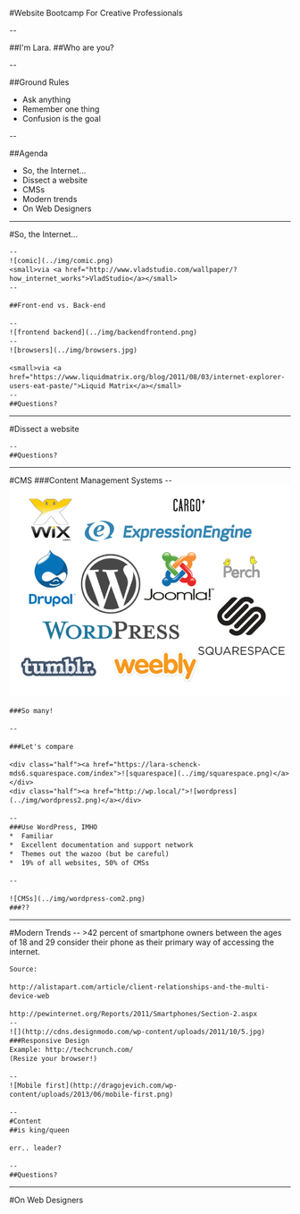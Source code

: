 #Website Bootcamp
For Creative Professionals

--

##I'm Lara. 
##Who are you?

--

##Ground Rules
*  Ask anything
*  Remember one thing
*  Confusion is the goal

--

##Agenda
*  So, the Internet...
*  Dissect a website
*  CMSs
*  Modern trends
*  On Web Designers

---

#So, the Internet...

	--
	![comic](../img/comic.png)
	<small>via <a href="http://www.vladstudio.com/wallpaper/?how_internet_works">VladStudio</a></small>
	--
	
	##Front-end vs. Back-end

	--
	![frontend backend](../img/backendfrontend.png)
	--
	![browsers](../img/browsers.jpg)

	<small>via <a href="https://www.liquidmatrix.org/blog/2011/08/03/internet-explorer-users-eat-paste/">Liquid Matrix</a></small>
	--
	##Questions?

---

#Dissect a website

	--
	##Questions?

---

#CMS
###Content Management Systems
	--
	![CMSs](../img/cmss.png)
	
	###So many!

	--
	
	###Let's compare

	<div class="half"><a href="https://lara-schenck-mds6.squarespace.com/index">![squarespace](../img/squarespace.png)</a></div>
	<div class="half"><a href="http://wp.local/">![wordpress](../img/wordpress2.png)</a></div>

	--
	###Use WordPress, IMHO
	*  Familiar
	*  Excellent documentation and support network
	*  Themes out the wazoo (but be careful)
	*  19% of all websites, 50% of CMSs
	
	--
	
	![CMSs](../img/wordpress-com2.png)
	###??


---

#Modern Trends
	--
	>42 percent of smartphone owners between the ages of 18 and 29 consider their phone as their primary way of accessing the internet.
	
	Source:

	http://alistapart.com/article/client-relationships-and-the-multi-device-web
	
	http://pewinternet.org/Reports/2011/Smartphones/Section-2.aspx
	--
	![](http://cdns.designmodo.com/wp-content/uploads/2011/10/5.jpg)
	###Responsive Design
	Example: http://techcrunch.com/
	(Resize your browser!)
	
	--
	![Mobile first](http://dragojevich.com/wp-content/uploads/2013/06/mobile-first.png)

	--
	#Content
	##is king/queen

	err.. leader?
	
	--
	##Questions?

---
#On Web Designers

